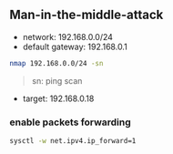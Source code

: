 ## Man-in-the-middle-attack

- network: 192.168.0.0/24
- default gateway: 192.168.0.1

```bash
nmap 192.168.0.0/24 -sn
```
> sn: ping scan

- target: 192.168.0.18

### enable packets forwarding

```bash
sysctl -w net.ipv4.ip_forward=1
```

